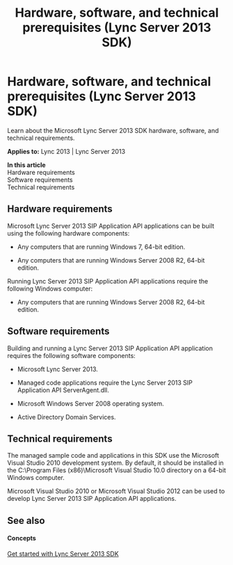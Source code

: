 ﻿---
title: Hardware, software, and technical prerequisites (Lync Server 2013 SDK)
TOCTitle: Hardware, software, and technical prerequisites
ms:assetid: ec268f8b-2f32-4acc-9c75-9c448c24f83e
ms:mtpsurl: https://msdn.microsoft.com/en-us/library/Dn439060(v=office.15)
ms:contentKeyID: 57096317
ms.date: 07/24/2014
mtps_version: v=office.15
---

# Hardware, software, and technical prerequisites (Lync Server 2013 SDK)

Learn about the Microsoft Lync Server 2013 SDK hardware, software, and technical requirements.


**Applies to:** Lync 2013 | Lync Server 2013

**In this article**  
Hardware requirements  
Software requirements  
Technical requirements  

## Hardware requirements

Microsoft Lync Server 2013 SIP Application API applications can be built using the following hardware components:

  - Any computers that are running Windows 7, 64-bit edition.

  - Any computers that are running Windows Server 2008 R2, 64-bit edition.

Running Lync Server 2013 SIP Application API applications require the following Windows computer:

  - Any computers that are running Windows Server 2008 R2, 64-bit edition.

## Software requirements

Building and running a Lync Server 2013 SIP Application API application requires the following software components:

  - Microsoft Lync Server 2013.

  - Managed code applications require the Lync Server 2013 SIP Application API ServerAgent.dll.

  - Microsoft Windows Server 2008 operating system.

  - Active Directory Domain Services.

## Technical requirements

The managed sample code and applications in this SDK use the Microsoft Visual Studio 2010 development system. By default, it should be installed in the C:\\Program Files (x86)\\Microsoft Visual Studio 10.0 directory on a 64-bit Windows computer.

Microsoft Visual Studio 2010 or Microsoft Visual Studio 2012 can be used to develop Lync Server 2013 SIP Application API applications.

## See also

#### Concepts

[Get started with Lync Server 2013 SDK](get-started-with-lync-server-2013-sdk.md)

